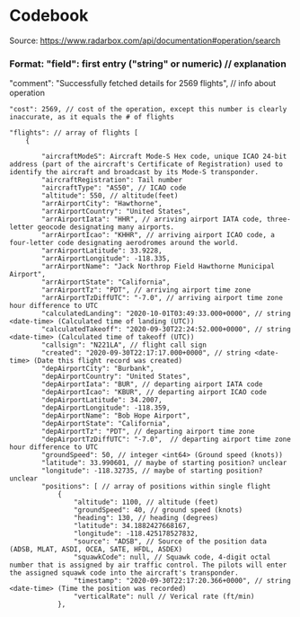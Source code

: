 # Codebook
Source: https://www.radarbox.com/api/documentation#operation/search



### Format: "field": first entry ("string" or numeric) // explanation


"comment": "Successfully fetched details for 2569 flights", // info about operation

    "cost": 2569, // cost of the operation, except this number is clearly inaccurate, as it equals the # of flights
    
    "flights": // array of flights [
        {
        
            "aircraftModeS": Aircraft Mode-S Hex code, unique ICAO 24-bit address (part of the aircraft's Certificate of Registration) used to identify the aircraft and broadcast by its Mode-S transponder.
            "aircraftRegistration": Tail number
            "aircraftType": "AS50", // ICAO code
            "altitude": 550, // altitude(feet)
            "arrAirportCity": "Hawthorne",
            "arrAirportCountry": "United States",
            "arrAirportIata": "HHR", // arriving airport IATA code, three-letter geocode designating many airports.
            "arrAirportIcao": "KHHR", // arriving airport ICAO code, a four-letter code designating aerodromes around the world.
            "arrAirportLatitude": 33.9228,
            "arrAirportLongitude": -118.335,
            "arrAirportName": "Jack Northrop Field Hawthorne Municipal Airport",
            "arrAirportState": "California",
            "arrAirportTz": "PDT", // arriving airport time zone
            "arrAirportTzDiffUTC": "-7.0", // arriving airport time zone hour difference to UTC
            "calculatedLanding": "2020-10-01T03:49:33.000+0000", //	string <date-time> (Calculated time of landing (UTC))
            "calculatedTakeoff": "2020-09-30T22:24:52.000+0000", //	string <date-time> (Calculated time of takeoff (UTC))
            "callsign": "N221LA", // flight call sign
            "created": "2020-09-30T22:17:17.000+0000", // string <date-time> (Date this flight record was created)
            "depAirportCity": "Burbank",
            "depAirportCountry": "United States",
            "depAirportIata": "BUR", // departing airport IATA code
            "depAirportIcao": "KBUR", // departing airport ICAO code
            "depAirportLatitude": 34.2007,
            "depAirportLongitude": -118.359,
            "depAirportName": "Bob Hope Airport",
            "depAirportState": "California",
            "depAirportTz": "PDT", // departing airport time zone
            "depAirportTzDiffUTC": "-7.0",  // departing airport time zone hour difference to UTC
            "groundSpeed": 50, // integer <int64> (Ground speed (knots))
            "latitude": 33.990601, // maybe of starting position? unclear
            "longitude": -118.32735, // maybe of starting position? unclear
            "positions": [ // array of positions within single flight
                {
                    "altitude": 1100, // altitude (feet)
                    "groundSpeed": 40, // ground speed (knots)
                    "heading": 130, // heading (degrees)
                    "latitude": 34.1882427668167, 
                    "longitude": -118.425178527832,
                    "source": "ADSB", // Source of the position data (ADSB, MLAT, ASDI, OCEA, SATE, HFDL, ASDEX)
                    "squawkCode": null, // Squawk code, 4-digit octal number that is assigned by air traffic control. The pilots will enter the assigned squawk code into the aircraft's transponder.
                    "timestamp": "2020-09-30T22:17:20.366+0000", // string <date-time> (Time the position was recorded)
                    "verticalRate": null // Verical rate (ft/min)
                },
